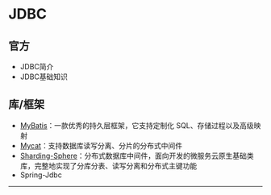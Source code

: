 #   JDBC

##  官方
-   JDBC简介
-   JDBC基础知识

##  库/框架
-   [MyBatis](http://www.mybatis.org/mybatis-3/zh/index.html)：一款优秀的持久层框架，它支持定制化 SQL、存储过程以及高级映射
-   [Mycat](http://www.mycat.io/)：支持数据库读写分离、分片的分布式中间件
-   [Sharding-Sphere](http://incubator.apache.org/projects/shardingsphere.html)：分布式数据库中间件，面向开发的微服务云原生基础类库，完整地实现了分库分表、读写分离和分布式主键功能
-   Spring-Jdbc

----